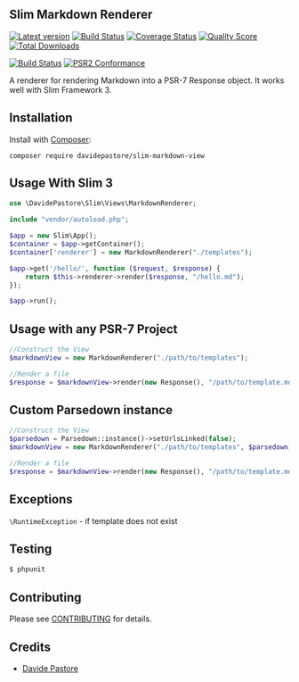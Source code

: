 ## Slim Markdown Renderer

[![Latest version][ico-version]][link-packagist]
[![Build Status][ico-travis]][link-travis]
[![Coverage Status][ico-scrutinizer]][link-scrutinizer]
[![Quality Score][ico-code-quality]][link-code-quality]
[![Total Downloads][ico-downloads]][link-downloads]

[![Build Status][ico-phpeye]][link-phpeye]
[![PSR2 Conformance][ico-styleci]][link-styleci]

A renderer for rendering Markdown into a PSR-7 Response object. It works well with Slim Framework 3.


## Installation

Install with [Composer](http://getcomposer.org):

    composer require davidepastore/slim-markdown-view


## Usage With Slim 3

```php
use \DavidePastore\Slim\Views\MarkdownRenderer;

include "vendor/autoload.php";

$app = new Slim\App();
$container = $app->getContainer();
$container['renderer'] = new MarkdownRenderer("./templates");

$app->get('/hello/', function ($request, $response) {
    return $this->renderer->render($response, "/hello.md");
});

$app->run();
```

## Usage with any PSR-7 Project
```php
//Construct the View
$markdownView = new MarkdownRenderer("./path/to/templates");

//Render a file
$response = $markdownView->render(new Response(), "/path/to/template.md");
```

## Custom Parsedown instance
```php
//Construct the View
$parsedown = Parsedown::instance()->setUrlsLinked(false);
$markdownView = new MarkdownRenderer("./path/to/templates", $parsedown);

//Render a file
$response = $markdownView->render(new Response(), "/path/to/template.md");
```

## Exceptions
`\RuntimeException` - if template does not exist


## Testing

``` bash
$ phpunit
```

## Contributing

Please see [CONTRIBUTING](CONTRIBUTING.md) for details.

## Credits

- [Davide Pastore](https://github.com/davidepastore)

[ico-version]: https://img.shields.io/packagist/v/DavidePastore/Slim-Markdown-View.svg?style=flat-square
[ico-travis]: https://travis-ci.org/DavidePastore/Slim-Markdown-View.svg?branch=master
[ico-scrutinizer]: https://img.shields.io/scrutinizer/coverage/g/DavidePastore/Slim-Markdown-View.svg?style=flat-square
[ico-code-quality]: https://img.shields.io/scrutinizer/g/davidepastore/Slim-Markdown-View.svg?style=flat-square
[ico-downloads]: https://img.shields.io/packagist/dt/davidepastore/slim-markdown-view.svg?style=flat-square
[ico-phpeye]: http://php-eye.com/badge/DavidePastore/Slim-Markdown-View/tested.svg?style=flat-square
[ico-styleci]: https://styleci.io/repos/53227007/shield

[link-packagist]: https://packagist.org/packages/davidepastore/slim-markdown-view
[link-travis]: https://travis-ci.org/DavidePastore/Slim-Markdown-View
[link-scrutinizer]: https://scrutinizer-ci.com/g/DavidePastore/Slim-Markdown-View/code-structure
[link-code-quality]: https://scrutinizer-ci.com/g/DavidePastore/Slim-Markdown-View
[link-downloads]: https://packagist.org/packages/davidepastore/slim-markdown-view
[link-phpeye]: http://php-eye.com/package/DavidePastore/Slim-Markdown-View
[link-styleci]: https://styleci.io/repos/53227007/
